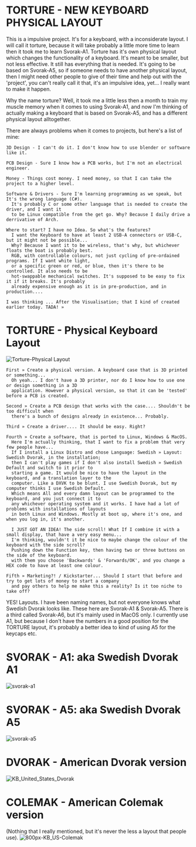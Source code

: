 # TORTURE - NEW KEYBOARD PHYSICAL LAYOUT

This is a impulsive project. 
    It's for a keyboard, with a inconsiderate layout. I will call it torture, 
    because it will take probably a little more time to  learn then it took me to learn Svorak-A1. 
    Torture has it's own physical layout which changes the functionality of a keyboard. It's meant to be smaller, 
    but not less effective. It still has everything that is needed. It's going to be based on Svorak-A5, 
    so if someone needs to have another physical layout, then I might need other people to give of their
    time and help out with the 'project', you can't really call it that, it's an impulsive idea, yet... 
    I really want to make it happen. 

Why the name torture? Well, it took me a little less then a month to train my muscle memory when it comes to using Svorak-A1, and now I'm thinking of actually making a keyboard that is based on Svorak-A5, and has a different physical layout alltogether. 

There are always problems when it comes to projects, but here's a list of mine:
    
    3D Design - I can't do it. I don't know how to use blender or software like it.
    
    PCB Design - Sure I know how a PCB works, but I'm not an electrical engineer. 
    
    Money - Things cost money. I need money, so that I can take the project to a higher level.
    
    Software & Drivers - Sure I'm learning programming as we speak, but It's the wrong language (C#).
      It's probably C or some other language that is needed to create the driver, and I want it 
      to be Linux compatible from the get go. Why? Because I daily drive a derrivative of Arch.
    
    Where to start? I have no Idea. So what's the features? 
      I want the Keyboard to have at least 2 USB-A connectors or USB-C, but it might not be possible...
      Why? Because I want it to be wireless, that's why, but whichever floats the boat is probably best. 
      RGB, with controllable colours, not just cycling of pre-ordained programs. If I want white light, 
      or a specific green or red, or blue, then it's there to be controlled. It also needs to be 
      hot-swappable mechanical switches. It's supposed to be easy to fix it if it breaks. It's probably 
      already expensive enough as it is in pre-production, and in production....

    I was thinking ... After the Visualisation; that I kind of created earlier today. TADA! » 
#   TORTURE - Physical Keyboard Layout
![Torture-Physical Layout](https://user-images.githubusercontent.com/39269026/227347592-50e35456-b0bd-4cdb-8d19-b1f99e75eff2.png)
    
    First » Create a physical version. A keyboard case that is 3D printed or something...
      Oh yeah... I don't have a 3D printer, nor do I know how to use one or design something in a 3D 
      application. However a physical version, so that it can be 'tested' before a PCB is created.
    
    Second » Create a PCB design that works with the case.... Shouldn't be too difficult when
      there's a bunch of designs already in existence... Probably.
    
    Third » Create a driver.... It should be easy. Right?
    
    Fourth » Create a software, that is ported to Linux, Windows & MacOS.
      Here I'm actually thinking, that I want to fix a problem that very few people have... 
      If I install a Linux Distro and chose Language: Swedish » Layout: Swedish Dvorak, in the installation; 
      then I can't play games if I don't also install Swedish » Swedish Default and switch to it prior to 
      starting a game. It would be nice to have the layout in the keyboard, and a translation layer to the 
      computer. Like a DXVK to be blunt. I use Swedish Dvorak, but my computer thinks I use Swedish Default.
      Which means All and every damn layout can be programmed to the keyboard, and you just connect it to
      any whichever operating system and it works. I have had a lot of problems with installations of layouts
      in both Linux and Windows. Mostly at boot up, where it's one, and when you log in, it's another.
      
      I JUST GOT AN IDEA! The side scroll! What If I combine it with a small display, that have a very easy menu... 
      I'm thinking, wouldn't it be nice to maybe change the colour of the keyboard with the side scroll?
      Pushing down the Function key, then having two or three buttons on the side of the keyboard. 
      with them you choose 'Backwards' & 'Forwards/OK', and you change a HEX code to have at least one colour.
      
    Fifth » Marketing?! / Kickstarter... Should I start that before and try to get lots of money to start a company
      and pay others to help me make this a reality? Is it too niche to take off? 


YES! Layouts. I have been naming names, but not everyone knows what Swedish Dvorak looks like. 
These here are Svorak-A1 & Svorak-A5. There is a third called Svorak-A6, but it's mainly used in MacOS only.
I currently use A1, but because I don't have the numbers in a good position for the TORTURE layout, it's probably
a better idea to kind of using A5 for the keycaps etc. 

#   SVORAK - A1: aka Swedish Dvorak A1      
![svorak-a1](https://user-images.githubusercontent.com/39269026/227342566-d5758a7a-576b-40c9-aff4-7706f7940782.svg)
#   SVORAK - A5: aka Swedish Dvorak A5
![svorak-a5](https://user-images.githubusercontent.com/39269026/227342557-71478771-b421-4223-975a-a961c52d0252.svg)
#   DVORAK - American Dvorak version
![KB_United_States_Dvorak](https://user-images.githubusercontent.com/39269026/227361254-6e328a2e-0f17-4d3d-9f6b-b7bdbdd9252b.png)
#   COLEMAK - American Colemak version 
(Nothing that I really mentioned, but it's never the less a layout that people use).
![800px-KB_US-Colemak](https://user-images.githubusercontent.com/39269026/227361356-6988f2af-b30a-447a-80e0-d270329d999a.png)

